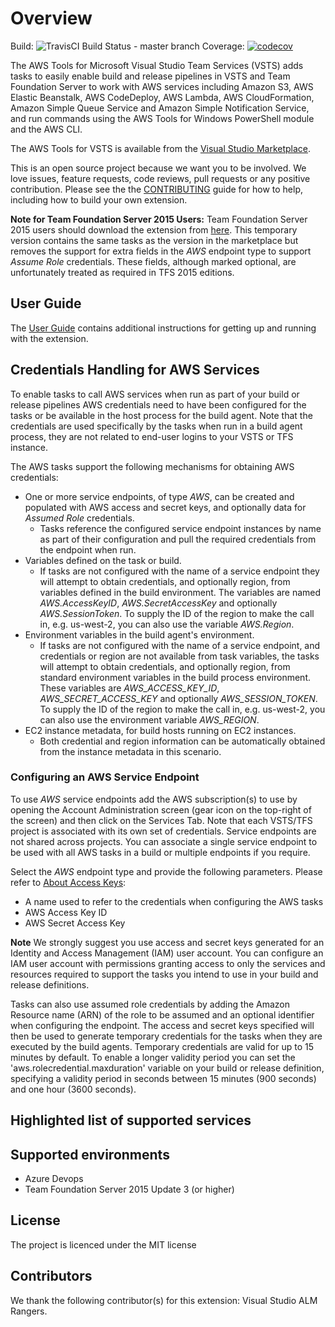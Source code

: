 # Overview

Build: ![TravisCI Build Status - master branch](https://travis-ci.org/aws/aws-vsts-tools.svg?branch=master)
Coverage: [![codecov](https://codecov.io/gh/aws/aws-vsts-tools/branch/master/graph/badge.svg)](https://codecov.io/gh/aws/aws-vsts-tools)

The AWS Tools for Microsoft Visual Studio Team Services (VSTS) adds tasks to easily enable build and release pipelines in VSTS and Team Foundation Server to work with AWS services including Amazon S3, AWS Elastic Beanstalk, AWS CodeDeploy, AWS Lambda, AWS CloudFormation, Amazon Simple Queue Service and Amazon Simple Notification Service, and run commands using the AWS Tools for Windows PowerShell module and the AWS CLI.

The AWS Tools for VSTS is available from the [Visual Studio Marketplace](https://marketplace.visualstudio.com/items?itemName=AmazonWebServices.aws-vsts-tools).

This is an open source project because we want you to be involved. We love issues, feature requests, code reviews, pull
requests or any positive contribution. Please see the the [CONTRIBUTING](CONTRIBUTING.md) guide for how to help, including how to build your own extension.

**Note for Team Foundation Server 2015 Users:** Team Foundation Server 2015 users should download the extension from [here](https://sdk-for-net.amazonwebservices.com/latest/amazonwebservices.aws-vsts-tools-tfs2015.vsix). This temporary version contains the same tasks as the version in the marketplace but removes the support for extra fields in the _AWS_ endpoint type to support _Assume Role_ credentials. These fields, although marked optional, are unfortunately treated as required in TFS 2015 editions.

## User Guide

The [User Guide](https://docs.aws.amazon.com/vsts/latest/userguide/welcome.html) contains additional instructions for getting up and running with the extension.

## Credentials Handling for AWS Services

To enable tasks to call AWS services when run as part of your build or release pipelines AWS credentials need to have been configured for the tasks or be available in the host process for the build agent. Note that the credentials are used specifically by the tasks when run in a build agent process, they are not related to end-user logins to your VSTS or TFS instance.

The AWS tasks support the following mechanisms for obtaining AWS credentials:

-   One or more service endpoints, of type _AWS_, can be created and populated with AWS access and secret keys, and optionally data for _Assumed Role_ credentials.
    -   Tasks reference the configured service endpoint instances by name as part of their configuration and pull the required credentials from the endpoint when run.
-   Variables defined on the task or build.
    -   If tasks are not configured with the name of a service endpoint they will attempt to obtain credentials, and optionally region, from variables defined in the build environment. The
        variables are named _AWS.AccessKeyID_, _AWS.SecretAccessKey_ and optionally _AWS.SessionToken_. To supply the ID of the region to make the call in, e.g. us-west-2, you can also use the variable _AWS.Region_.
-   Environment variables in the build agent's environment.
    -   If tasks are not configured with the name of a service endpoint, and credentials or region are not available from task variables, the tasks will attempt to obtain credentials, and optionally region, from standard environment variables in the build process environment. These variables are _AWS_ACCESS_KEY_ID_, _AWS_SECRET_ACCESS_KEY_ and optionally _AWS_SESSION_TOKEN_. To supply the ID of the region to make the call in, e.g. us-west-2, you can also use the environment variable _AWS_REGION_.
-   EC2 instance metadata, for build hosts running on EC2 instances.
    -   Both credential and region information can be automatically obtained from the instance metadata in this scenario.

### Configuring an AWS Service Endpoint

To use _AWS_ service endpoints add the AWS subscription(s) to use by opening the Account Administration screen (gear icon on the top-right of the screen) and then click on the Services Tab. Note that each VSTS/TFS project is associated with its own set of credentials. Service endpoints are not shared across projects. You can associate a single service endpoint to be used with all AWS tasks in a build or multiple endpoints if you require.

Select the _AWS_ endpoint type and provide the following parameters. Please refer to [About Access Keys](https://aws.amazon.com/developers/access-keys/):

-   A name used to refer to the credentials when configuring the AWS tasks
-   AWS Access Key ID
-   AWS Secret Access Key

**Note** We strongly suggest you use access and secret keys generated for an Identity and Access Management (IAM) user account. You can configure an IAM user account with permissions granting access to only the services and resources required to support the tasks you intend to use in your build and release definitions.

Tasks can also use assumed role credentials by adding the Amazon Resource name (ARN) of the role to be assumed and an optional identifier when configuring the endpoint. The access and secret keys specified will then be used to generate temporary credentials for the tasks when they are executed by the build agents. Temporary credentials are valid for up to 15 minutes by default. To enable a longer validity period you can set the 'aws.rolecredential.maxduration' variable on your build or release definition, specifying a validity period in seconds between 15 minutes (900 seconds) and one hour (3600 seconds).

## Highlighted list of supported services

## Supported environments

-   Azure Devops
-   Team Foundation Server 2015 Update 3 (or higher)

## License

The project is licenced under the MIT license

## Contributors

We thank the following contributor(s) for this extension: Visual Studio ALM Rangers.
